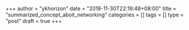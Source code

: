 +++
author = "ykhorizon"
date = "2018-11-30T22:19:48+08:00"
title = "summarized_concept_aboit_networking"
categories = []
tags = []
type = "post"
draft = true
+++